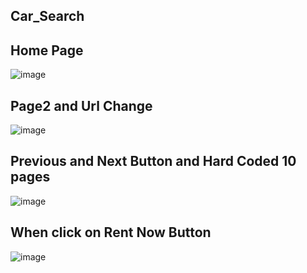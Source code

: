 ## Car_Search

## Home Page
![image](https://github.com/NishankJain03/Car_List/assets/85564014/9586a3ab-ce5f-4bc5-aa7d-f97e15106e15)

## Page2 and Url Change
![image](https://github.com/NishankJain03/Car_List/assets/85564014/9d976c58-b6d0-42f2-aef6-e9ff1870feab)

## Previous and Next Button and Hard Coded 10 pages
![image](https://github.com/NishankJain03/Car_List/assets/85564014/305766c1-5151-40d4-ad3c-cfd317e13c99)

## When click on Rent Now Button
![image](https://github.com/NishankJain03/Car_List/assets/85564014/0abd6a7f-50bf-4485-bda1-8e8fc51f0c72)


